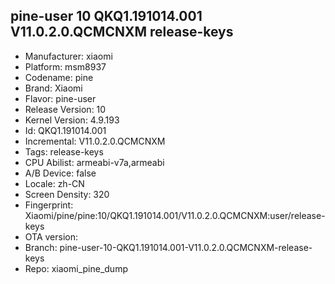 ## pine-user 10 QKQ1.191014.001 V11.0.2.0.QCMCNXM release-keys
- Manufacturer: xiaomi
- Platform: msm8937
- Codename: pine
- Brand: Xiaomi
- Flavor: pine-user
- Release Version: 10
- Kernel Version: 4.9.193
- Id: QKQ1.191014.001
- Incremental: V11.0.2.0.QCMCNXM
- Tags: release-keys
- CPU Abilist: armeabi-v7a,armeabi
- A/B Device: false
- Locale: zh-CN
- Screen Density: 320
- Fingerprint: Xiaomi/pine/pine:10/QKQ1.191014.001/V11.0.2.0.QCMCNXM:user/release-keys
- OTA version: 
- Branch: pine-user-10-QKQ1.191014.001-V11.0.2.0.QCMCNXM-release-keys
- Repo: xiaomi_pine_dump
